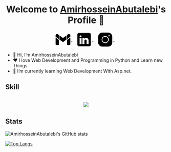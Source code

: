 <p align="center">
  <h1 align="center">Welcome to <a href="https://github.com/AmirhosseinAbutalebi">AmirhosseinAbutalebi</a>'s Profile 👋</h1>
</p>

<p align="center">
  <a href="mailto:abutalebiamir78@gmail.com" >
    <img align="center" alt="AmirhosseinAbutalebi | Gmail" width="50px" src="https://github.com/AmirhosseinAbutalebi/AmirhosseinAbutalebi/blob/main/gmail-100.svg" />
  </a> &nbsp;&nbsp;
  
  <a href="https://www.linkedin.com/in/amirhossein-abutalebi-bb5237236/" target="_blank">
    <img align="center" alt="AmirhosseinAbutalebi | Linkedin" width="50px" src="https://github.com/AmirhosseinAbutalebi/AmirhosseinAbutalebi/blob/main/linkedin-100.svg" />
  </a> &nbsp;&nbsp;
  
  <a href="https://www.instagram.com/amirhosein_abt/" target="_blank">
    <img align="center" alt="AmirhosseinAbutalebi | Instagram" width="50px" src="https://github.com/AmirhosseinAbutalebi/AmirhosseinAbutalebi/blob/main/instagram-100.svg" />
  </a> &nbsp;&nbsp;
</p> 

<ul>
  <li>👋 Hi, I’m AmirhosseinAbutalebi</li>
  <li>❤️ I love Web Development and Programming in Python and Learn new Things.</li>
  <li>🌱 I’m currently learning Web Development With Asp.net.</li>
</ul>

<h2>
  Skill
</h2>

<p align="center">
  <br>
  <a href="https://skillicons.dev">
    <img src="https://skillicons.dev/icons?i=py,cs,dotnet,mongodb,linux,docker,vim,git&perline=4" />
  </a>
</p>

<h2>
  Stats
</h2>

![AmirhosseinAbutalebi's GitHub stats](https://github-readme-stats.vercel.app/api?username=AmirhosseinAbutalebi&show_icons=true&theme=monokai)

[![Top Langs](https://github-readme-stats.vercel.app/api/top-langs/?username=AmirhosseinAbutalebi&layout=compact&theme=monokai)](https://github.com/anuraghazra/github-readme-stats)



<!--
**AmirhosseinAbutalebi/AmirhosseinAbutalebi** is a ✨ _special_ ✨ repository because its `README.md` (this file) appears on your GitHub profile.

Here are some ideas to get you started:

- 🔭 I’m currently working on ...
- 🌱 I’m currently learning ...
- 👯 I’m looking to collaborate on ...
- 🤔 I’m looking for help with ...
- 💬 Ask me about ...
- 📫 How to reach me: ...
- 😄 Pronouns: ...
- ⚡ Fun fact: ...
-->
